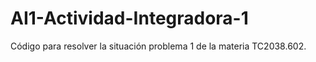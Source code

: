 # AI1-Actividad-Integradora-1
Código para resolver la situación problema 1 de la materia TC2038.602.

